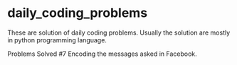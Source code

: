 # daily_coding_problems
These are solution of daily coding problems.
Usually the solution are mostly in python programming language.

Problems Solved
#7 Encoding the messages asked in Facebook.
